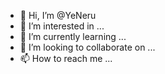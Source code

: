 - 👋 Hi, I’m @YeNeru
- 👀 I’m interested in ...
- 🌱 I’m currently learning ...
- 💞️ I’m looking to collaborate on ...
- 📫 How to reach me ...

<!---
YeNeru/YeNeru is a ✨ special ✨ repository because its `README.md` (this file) appears on your GitHub profile.
You can click the Preview link to take a look at your changes.
--->
